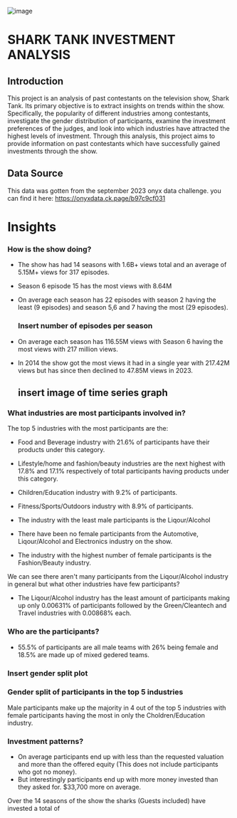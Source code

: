![image](https://github.com/0layiw0la/SHARK-TANK-INVESTMENT-ANALYSIS/assets/103042427/dda86362-705d-4c5a-bdd8-85527de61071)

# SHARK TANK INVESTMENT ANALYSIS

## Introduction
This project is an analysis of past contestants on the television show, Shark Tank. Its primary objective is to extract insights on trends within the show. Specifically, the popularity of different industries among contestants, investigate the gender distribution of participants, examine the investment preferences of the judges, and look into which industries have attracted the highest levels of investment. Through this analysis, this project aims to provide information on past contestants which have successfully gained investments through the show.

## Data Source
This data was gotten from the september 2023 onyx data challenge. you can find it here: https://onyxdata.ck.page/b97c9cf031

# Insights

### How is the show doing? 
* The show has had 14 seasons with 1.6B+ views total and an average of 5.15M+ views for 317 episodes.
* Season 6 episode 15 has the most views with 8.64M
* On average each season has 22 episodes with season 2 having the least (9 episodes) and season 5,6 and 7 having the most (29 episodes).
  
  ### Insert number of episodes per season
* On average each season has 116.55M views with Season 6 having the most views with 217 million views.
* In 2014 the show got the most views it had in a single year with 217.42M views but has since then declined to 47.85M views in 2023.
  ## insert image of time series graph 

### What industries are most participants involved in?
The top 5 industries with the most participants are the:
* Food and Beverage industry with 21.6% of participants have their products under this category.
* Lifestyle/home and fashion/beauty industries are the next highest with 17.8% and 17.1% respectively of total participants having products under this category.
* Children/Education industry with 9.2% of participants.
* Fitness/Sports/Outdoors industry with 8.9% of participants.

* The industry with the least male participants is the Liqour/Alcohol 
* There have been no female participants from the Automotive, Liqour/Alcohol and Electronics industry on the show.
* The industry with the highest number of female participants is the Fashion/Beauty industry.

We can see there aren't many participants from the Liqour/Alcohol industry in general but what other industries have few participants?
* The Liqour/Alcohol industry has the least amount of participants making up only 0.00631% of participants followed by the Green/Cleantech and Travel industries with 0.00868% each.

### Who are the participants?
* 55.5% of participants are all male teams with 26% being female and 18.5% are made up of mixed gedered teams.
 ### Insert gender split plot
 
### Gender split of participants in the top 5 industries
Male participants make up the majority in 4 out of the top 5 industries with female participants having the most in only the Choldren/Education industry.


### Investment patterns?
* On average participants end up with less than the requested valuation and more than the offered equity (This does not include participants who got no money).
* But interestingly participants end up with more money invested than they asked for. $33,700 more on average.


Over the 14 seasons of the show the sharks (Guests included) have invested a total of 


